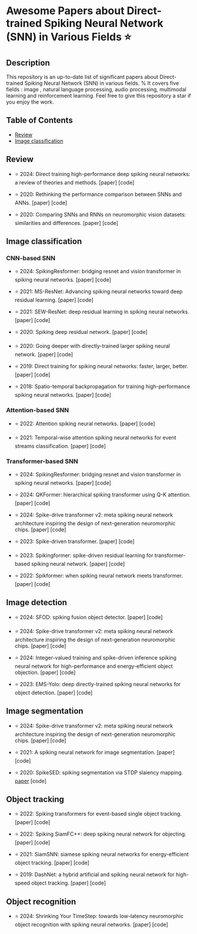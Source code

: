 # Awesome Papers about Direct-trained Spiking Neural Network (SNN) in Various Fields ⭐️

## Description
This repository is an up-to-date list of significant papers about Direct-trained Spiking Neural Network (SNN) in various fields. 
% It covers five fields : image , natural language processing, audio processing, multimodal learning and reinforcement learning. 
Feel free to give this repository a star if you enjoy the work.


## Table of Contents

- [Review](#review)
- [Image classification](#Image-classification)



## Review <a name="review"></a>

* ⭐️ 2024: Direct training high-performance deep spiking neural networks: a review of theories and methods. [paper] [code]
  
* ⭐️ 2020: Rethinking the performance comparison between SNNs and ANNs. [paper] [code]

* ⭐️ 2020: Comparing SNNs and RNNs on neuromorphic vision datasets: similarities and differences. [paper] [code]

## Image classification<a name="Image-classification"></a>

### CNN-based SNN

* ⭐️ 2024: SpikingResformer: bridging resnet and vision transformer in spiking neural networks. [paper] [code]

* ⭐️ 2021: MS-ResNet: Advancing spiking neural networks toward deep residual learning. [paper] [code]

* ⭐️ 2021: SEW-ResNet: deep residual learning in spiking neural networks. [paper] [code]

* ⭐️ 2020: Spiking deep residual network. [paper] [code]

* ⭐️ 2020: Going deeper with directly-trained larger spiking neural network. [paper] [code]

* ⭐️ 2019: Direct training for spiking neural networks: faster, larger, better. [paper] [code]

* ⭐️ 2018: Spatio-temporal backpropagation for training high-performance spiking neural networks. [paper] [code]

### Attention-based SNN

* ⭐️ 2022: Attention spiking neural networks. [paper] [code]
  
* ⭐️ 2021: Temporal-wise attention spiking neural networks for event streams classification. [paper] [code]

### Transformer-based SNN

* ⭐️ 2024: SpikingResformer: bridging resnet and vision transformer in spiking neural networks. [paper] [code]

* ⭐️ 2024: QKFormer: hierarchical spiking transformer using Q-K attention. [paper] [code]

* ⭐️ 2024: Spike-drive transformer v2: meta spiking neural network architecture inspiring the design of next-generation neuromorphic chips. [paper] [code]

* ⭐️ 2023: Spike-driven transformer. [paper] [code]
  
* ⭐️ 2023: Spikingformer: spike-driven residual learning for transformer-based spiking neural network. [paper] [code]
  
* ⭐️ 2022: Spikformer: when spiking neural network meets transformer. [paper] [code]


## Image detection

* ⭐️ 2024: SFOD: spiking fusion object detector. [paper] [code]

* ⭐️ 2024: Spike-drive transformer v2: meta spiking neural network architecture inspiring the design of next-generation neuromorphic chips. [paper] [code]

* ⭐️ 2024: Integer-valued training and spike-driven inference spiking neural network for high-performance and energy-efficient object objection. [paper] [code]

* ⭐️ 2023: EMS-Yolo: deep directly-trained spiking neural networks for object detection. [paper] [code]



## Image segmentation

* ⭐️ 2024: Spike-drive transformer v2: meta spiking neural network architecture inspiring the design of next-generation neuromorphic chips. [paper] [code]

* ⭐️ 2021: A spiking neural network for image segmentation. [paper] [code]

* ⭐️ 2020: SpikeSED: spiking segmentation via STDP slaiency mapping. [paper](https://strathprints.strath.ac.uk/72071/1/Kirkland_etal_IJCNN_2020_SpikeSEG_spiking_segmentation_via_STDP.pdf) [code]





## Object tracking

* ⭐️ 2022: Spiking transformers for event-based single object tracking. [paper] [code]

* ⭐️ 2022: Spiking SiamFC++: deep spiking neural network for objecting. [paper] [code]

* ⭐️ 2021: SiamSNN: siamese spiking neural networks for energy-efficient object tracking. [paper] [code]
  
* ⭐️ 2019: DashNet: a hybrid artificial and spiking neural network for high-speed object tracking. [paper] [code]


## Object recognition

* ⭐️ 2024: Shrinking Your TimeStep: towards low-latency neuromorphic object recognition with spiking neural networks. [paper] [code]



